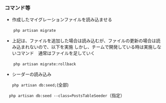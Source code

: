 ### コマンド等

- 作成したマイグレーションファイルを読み込ませる

　　```php artisan migrate```

- 上記は、ファイルを追加した場合は読み込むが、ファイルの更新の場合は読み込まれないので、以下を実施
   しかし、チームで開発している時は実施しないコマンド　通常はファイルを足していく　

　　```php artisan migrate:rollback```
  
- シーダーの読み込み
   
   ```php artisan db:seed;```(全部)

 　```php artisan db:seed --class=PostsTableSeeder```（指定）
